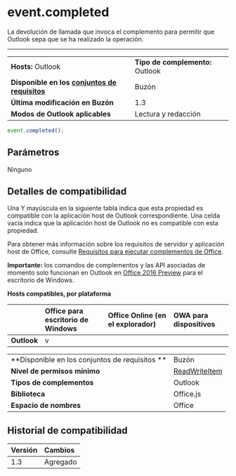 

# event.completed
La devolución de llamada que invoca el complemento para permitir que Outlook sepa que se ha realizado la operación.

****

|||
|:-----|:-----|
|**Hosts:** Outlook|**Tipo de complemento:** Outlook|
|**Disponible en los [conjuntos de requisitos](../../docs/overview/specify-office-hosts-and-api-requirements.md)**|Buzón|
|**Última modificación en Buzón**|1.3|
|**Modos de Outlook aplicables**|Lectura y redacción|



```js
event.completed();
```


## Parámetros

Ninguno


## Detalles de compatibilidad


Una Y mayúscula en la siguiente tabla indica que esta propiedad es compatible con la aplicación host de Outlook correspondiente. Una celda vacía indica que la aplicación host de Outlook no es compatible con esta propiedad.

Para obtener más información sobre los requisitos de servidor y aplicación host de Office, consulte [Requisitos para ejecutar complementos de Office](../../docs/overview/requirements-for-running-office-add-ins.md).

 **Importante:** los comandos de complementos y las API asociadas de momento solo funcionan en Outlook en [Office 2016 Preview](https://products.office.com/en-us/office-2016-preview) para el escritorio de Windows.


**Hosts compatibles, por plataforma**


| |**Office para escritorio de Windows**|**Office Online (en el explorador)**|**OWA para dispositivos**|
|:-----|:-----|:-----|:-----|
|**Outlook**|v|||

|||
|:-----|:-----|
|**Disponible en los conjuntos de requisitos **|Buzón|
|**Nivel de permisos mínimo**|[ReadWriteItem](../../docs/outlook/understanding-outlook-add-in-permissions.md)|
|**Tipos de complementos**|Outlook|
|**Biblioteca**|Office.js|
|**Espacio de nombres**|Office|

## Historial de compatibilidad




|**Versión**|**Cambios**|
|:-----|:-----|
|1.3|Agregado|

